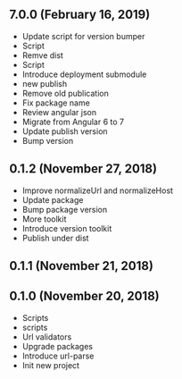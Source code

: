 ## 7.0.0 (February 16, 2019)
  - Update script for version bumper
  - Script
  - Remve dist
  - Script
  - Introduce deployment submodule
  - new publish
  - Remove old publication
  - Fix package name
  - Review angular json
  - Migrate from Angular 6 to 7
  - Update publish version
  - Bump version

## 0.1.2 (November 27, 2018)
  - Improve normalizeUrl and normalizeHost
  - Update package
  - Bump package version
  - More toolkit
  - Introduce version toolkit
  - Publish under dist

## 0.1.1 (November 21, 2018)


## 0.1.0 (November 20, 2018)
  - Scripts
  - scripts
  - Url validators
  - Upgrade packages
  - Introduce url-parse
  - Init new project

